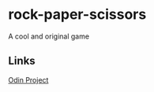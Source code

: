 # rock-paper-scissors
A cool and original game

## Links
[Odin Project](https://www.theodinproject.com)
